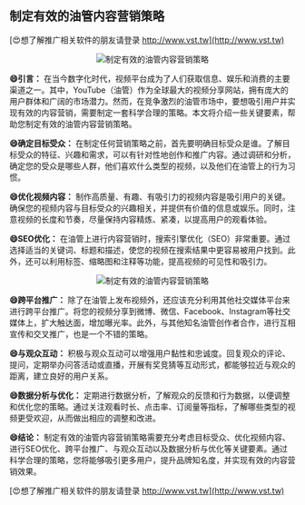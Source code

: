 ## **制定有效的油管内容营销策略**

[😍想了解推广相关软件的朋友请登录 http://www.vst.tw](http://www.vst.tw)

 <center><img src="https://vst.tw/MP4/tuiguang/png/2.png" alt="制定有效的油管内容营销策略"></center>

**😄引言：**
在当今数字化时代，视频平台成为了人们获取信息、娱乐和消费的主要渠道之一。其中，YouTube（油管）作为全球最大的视频分享网站，拥有庞大的用户群体和广阔的市场潜力。然而，在竞争激烈的油管市场中，要想吸引用户并实现有效的内容营销，需要制定一套科学合理的策略。本文将介绍一些关键要素，帮助您制定有效的油管内容营销策略。

**😄确定目标受众：**
在制定任何营销策略之前，首先要明确目标受众是谁。了解目标受众的特征、兴趣和需求，可以有针对性地创作和推广内容。通过调研和分析，确定您的受众是哪些人群，他们喜欢什么类型的视频，以及他们在油管上的行为习惯。

**😄优化视频内容：**
制作高质量、有趣、有吸引力的视频内容是吸引用户的关键。确保您的视频内容与目标受众的兴趣相关，并提供有价值的信息或娱乐。同时，注意视频的长度和节奏，尽量保持内容精炼、紧凑，以提高用户的观看体验。

**😄SEO优化：**
在油管上进行内容营销时，搜索引擎优化（SEO）非常重要。通过选择适当的关键词、标题和描述，使您的视频在搜索结果中更容易被用户找到。此外，还可以利用标签、缩略图和注释等功能，提高视频的可见性和吸引力。

 <center><img src="https://vst.tw/MP4/tuiguang/png/2.png" alt="制定有效的油管内容营销策略"></center>

**😄跨平台推广：**
除了在油管上发布视频外，还应该充分利用其他社交媒体平台来进行跨平台推广。将您的视频分享到微博、微信、Facebook、Instagram等社交媒体上，扩大触达面，增加曝光率。此外，与其他知名油管创作者合作，进行互相宣传和交叉推广，也是一个不错的策略。

**😄与观众互动：**
积极与观众互动可以增强用户黏性和忠诚度。回复观众的评论、提问，定期举办问答活动或直播，开展有奖竞猜等互动形式，都能够拉近与观众的距离，建立良好的用户关系。

**😄数据分析与优化：**
定期进行数据分析，了解观众的反馈和行为数据，以便调整和优化您的策略。通过关注观看时长、点击率、订阅量等指标，了解哪些类型的视频更受欢迎，从而做出相应的调整和改进。

**😄结论：**
制定有效的油管内容营销策略需要充分考虑目标受众、优化视频内容、进行SEO优化、跨平台推广、与观众互动以及数据分析与优化等关键要素。通过科学合理的策略，您将能够吸引更多用户，提升品牌知名度，并实现有效的内容营销效果。

[😍想了解推广相关软件的朋友请登录 http://www.vst.tw](http://www.vst.tw)



